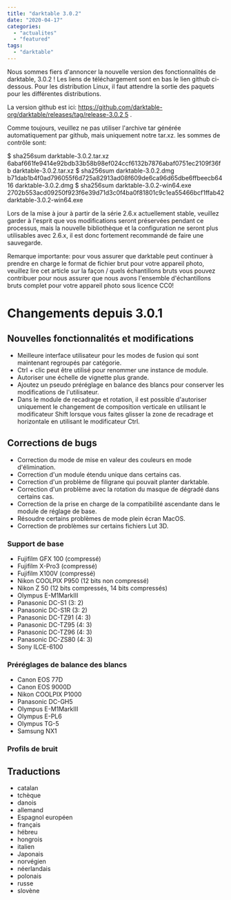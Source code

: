 ```yaml
---
title: "darktable 3.0.2"
date: "2020-04-17"
categories: 
  - "actualites"
  - "featured"
tags: 
  - "darktable"
---
```


Nous sommes fiers d'annoncer la nouvelle version des fonctionnalités de darktable, 3.0.2 ! Les liens de téléchargement sont en bas le lien github ci-dessous. Pour les distribution Linux, il faut attendre la sortie des paquets pour les différentes distributions.

La version github est ici: [https://github.com/darktable-org/darktable/releases/tag/release-3.0.2 5](https://github.com/darktable-org/darktable/releases/tag/release-3.0.2)  .

Comme toujours, veuillez ne pas utiliser l'archive tar générée automatiquement par github, mais uniquement notre tar.xz. les sommes de contrôle sont:

$ sha256sum darktable-3.0.2.tar.xz
6abaf661fe9414e92bdb33b58b98ef024ccf6132b7876abaf0751ec2109f36fb darktable-3.0.2.tar.xz
$ sha256sum darktable-3.0.2.dmg
b71dab1b4f0ad796055f6d725a82913ad08f609de6ca96d65dbe6ffbeecb6416 darktable-3.0.2.dmg
$ sha256sum darktable-3.0.2-win64.exe
2702b553acd09250f923f6e39d71d3c0f4ba0f81801c9c1ea55466bcf1ffab42 darktable-3.0.2-win64.exe

Lors de la mise à jour à partir de la série 2.6.x actuellement stable, veuillez garder à l'esprit que vos modifications seront préservées pendant ce processus, mais la nouvelle bibliothèque et la configuration ne seront plus utilisables avec 2.6.x, il est donc fortement recommandé de faire une sauvegarde.

Remarque importante: pour vous assurer que darktable peut continuer à prendre en charge le format de fichier brut pour votre appareil photo, veuillez lire cet article sur la façon / quels échantillons bruts vous pouvez contribuer pour nous assurer que nous avons l'ensemble d'échantillons bruts complet pour votre appareil photo sous licence CC0!

# Changements depuis 3.0.1

## Nouvelles fonctionnalités et modifications

- Meilleure interface utilisateur pour les modes de fusion qui sont maintenant regroupés par catégorie.
- Ctrl + clic peut être utilisé pour renommer une instance de module.
- Autoriser une échelle de vignette plus grande.
- Ajoutez un pseudo préréglage en balance des blancs pour conserver les modifications de l'utilisateur.
- Dans le module de recadrage et rotation, il est possible d'autoriser uniquement le changement de composition verticale en utilisant le modificateur Shift lorsque vous faites glisser la zone de recadrage et horizontale en utilisant le modificateur Ctrl.

## Corrections de bugs

- Correction du mode de mise en valeur des couleurs en mode d'élimination.
- Correction d'un module étendu unique dans certains cas.
- Correction d'un problème de filigrane qui pouvait planter darktable.
- Correction d'un problème avec la rotation du masque de dégradé dans certains cas.
- Correction de la prise en charge de la compatibilité ascendante dans le module de réglage de base.
- Résoudre certains problèmes de mode plein écran MacOS.
- Correction de problèmes sur certains fichiers Lut 3D.

### Support de base

- Fujifilm GFX 100 (compressé)
- Fujifilm X-Pro3 (compressé)
- Fujifilm X100V (compressé)
- Nikon COOLPIX P950 (12 bits non compressé)
- Nikon Z 50 (12 bits compressés, 14 bits compressés)
- Olympus E-M1MarkIII
- Panasonic DC-S1 (3: 2)
- Panasonic DC-S1R (3: 2)
- Panasonic DC-TZ91 (4: 3)
- Panasonic DC-TZ95 (4: 3)
- Panasonic DC-TZ96 (4: 3)
- Panasonic DC-ZS80 (4: 3)
- Sony ILCE-6100

### Préréglages de balance des blancs

- Canon EOS 77D
- Canon EOS 9000D
- Nikon COOLPIX P1000
- Panasonic DC-GH5
- Olympus E-M1MarkIII
- Olympus E-PL6
- Olympus TG-5
- Samsung NX1

### Profils de bruit

## Traductions

- catalan
- tchèque
- danois
- allemand
- Espagnol européen
- français
- hébreu
- hongrois
- italien
- Japonais
- norvégien
- néerlandais
- polonais
- russe
- slovène
